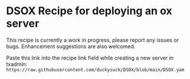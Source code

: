 # DSOX Recipe for deploying an ox server

This recipe is currently a work in progress, please report any issues or bugs. Enhancement suggestions are also welcomed.

Paste this link into the recipe link field while creating a new server in txadmin:
`https://raw.githubusercontent.com/duckysuck/DSOX/blob/main/DSOX.yam`
